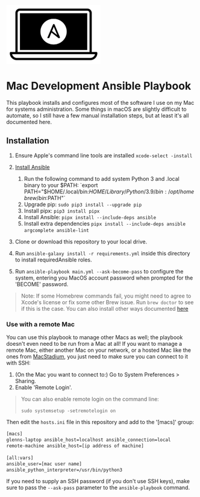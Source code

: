 <img src="https://github.com/glennbrown/mac-dev-playbook/blob/c4797983ad87de6d41dcd2186af4647041a93158/files/Mac-Dev-Playbook-Logo.png" width="250" height="156" alt="Mac Dev Playbook Logo" />

# Mac Development Ansible Playbook

This playbook installs and configures most of the software I use on my Mac for systems administration. Some things in macOS are slightly difficult to automate, so I still have a few manual installation steps, but at least it's all documented here.

## Installation

1. Ensure Apple's command line tools are installed `xcode-select -install`
2. [Install Ansible](https://docs.ansible.com/ansible/latest/installation_guide/intro_installation.html#installing-and-upgrading-ansible-with-pipx)
        
    1. Run the following command to add system Python 3 and .local binary to your $PATH: `export PATH="$HOME/.local/bin:$HOME/Library/Python/3.9/bin:/opt/homebrew/bin:$PATH"`
    2. Upgrade pip: `sudo pip3 install --upgrade pip`
    3. Install pipx: `pip3 install pipx`
    4. Install Ansible: `pipx install --include-deps ansible`
    5. Install extra dependencies `pipx install --include-deps ansible argcomplete ansible-lint`

3. Clone or download this repository to your local drive.
4. Run `ansible-galaxy install -r requirements.yml` inside this directory to install requiredAnsible roles.
5. Run `ansible-playbook main.yml --ask-become-pass` to configure the system, entering you MacOS account password when prompted for the 'BECOME' password.

> Note: If some Homebrew commands fail, you might need to agree to Xcode's license or fix some other Brew issue. Run `brew doctor` to see if this is the case. You can also install other ways documented [here](https://docs.ansible.com/ansible/latest/installation_guide/index.html)

### Use with a remote Mac

You can use this playbook to manage other Macs as well; the playbook doesn't even need to be run from a Mac at all! If you want to manage a remote Mac, either another Mac on your network, or a hosted Mac like the ones from [MacStadium](https://www.macstadium.com), you just need to make sure you can connect to it with SSH:

  1. (On the Mac you want to connect to:) Go to System Preferences > Sharing.
  2. Enable 'Remote Login'.

> You can also enable remote login on the command line:
>
>     sudo systemsetup -setremotelogin on

Then edit the `hosts.ini` file in this repository and add to the '[macs]' group:

```
[macs]
glenns-laptop ansible_host=localhost ansible_connection=local
remote-machine ansible_host=[ip address of machine] 

[all:vars]
ansible_user=[mac user name]
ansible_python_interpreter=/usr/bin/python3
```

If you need to supply an SSH password (if you don't use SSH keys), make sure to pass the `--ask-pass` parameter to the `ansible-playbook` command.